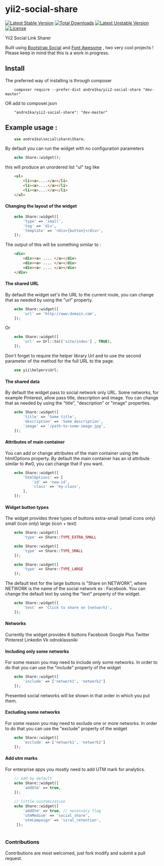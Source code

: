 # yii2-social-share
[![Latest Stable Version](https://poser.pugx.org/bigpaulie/yii2-social-share/v/stable)](https://packagist.org/packages/bigpaulie/yii2-social-share) [![Total Downloads](https://poser.pugx.org/bigpaulie/yii2-social-share/downloads)](https://packagist.org/packages/bigpaulie/yii2-social-share) [![Latest Unstable Version](https://poser.pugx.org/bigpaulie/yii2-social-share/v/unstable)](https://packagist.org/packages/bigpaulie/yii2-social-share) [![License](https://poser.pugx.org/bigpaulie/yii2-social-share/license)](https://packagist.org/packages/bigpaulie/yii2-social-share)

Yii2 Social Link Sharer 

Built using <a href="http://lipis.github.io/bootstrap-social/" target="_blank">Bootstrap Social</a> and <a href="http://fontawesome.io/" target="_blank">Font Awesome</a> , two very cool projects !
Please keep in mind that this is a work in progress. 

## Install
The preferred way of installing is through composer
```
    composer require --prefer-dist andre1ka/yii2-social-share "dev-master"
```

OR add to composer.json
```
    "andre1ka/yii2-social-share": "dev-master"
```

## Example usage :
```php 
    use andre1ka\social\share\Share;
```
By default you can run the widget with no configuration parameters

```php
    echo Share::widget();
```

this will produce an unordered list "ul" tag like
```HTML
    <ul>
        <li><a>....</a></li>
        <li><a>....</a></li>
        <li><a>....</a></li>
    </ul>
```

#### Changing the layout of the widget
```php
    echo Share::widget([
        'type' => 'small',
        'tag' => 'div',
        'template' => '<div>{button}</div>',
    ]);
```
The output of this will be something similar to :
```HTML
    <div>
        <div><a> .... </a></div>
        <div><a> .... </a></div>
        <div><a> .... </a></div>
    </div>
```

#### The shared URL
By default the widget set's the URL to the current route, you can change that as needed by 
using the "url" property.

```php
    echo Share::widget([
        'url' => 'http://www.domain.com',
    ]);
```

Or

```php
    echo Share::widget([
        'url' => Url::to(['site/index'] , TRUE),
    ]);
```
Don't forget to require the helper library Url and to use the second parameter of the method
for the full URL to the page.
```php
    use yii\helpers\Url;
```

#### The shared data
By default the widget pass to social network only URL.
Some networks, for example Pinterest, allow pass title, description and image.
You can change that as needed by 
using the "title", "description" or "image" properties.

```php
    echo Share::widget([
        'title' => 'Some title',
        'description' => 'Some description',
        'image' => '/path-to-some-image.jpg',
    ]);
```

#### Attributes of main container
You can add or change attributes of the main container using the htmlOptions property.
By default the main container has an id attribute similar to #w0, you can change that if you want.
```php
    echo Share::widget([
        'htmlOptions' => [
            'id' => 'new-id',
            'class' => 'my-class',
        ],
    ]);
```

#### Widget button types 
The widget provides three types of buttons
    extra-small (small icons only)
    small (icon only)
    large (icon + text)
 
```php 
    echo Share::widget([
        'type' => Share::TYPE_EXTRA_SMALL
```

```php 
    echo Share::widget([
        'type' => Share::TYPE_SMALL
    ]);
```

```php 
    echo Share::widget([
        'type' => Share::TYPE_LARGE
    ]);
```
The default text for the large buttons is "Share on NETWORK", where NETWORK is the name of the 
social network ex : Facebook.
You can change the default text by using the "text" property of the widget.
```php
    echo Share::widget([
        'text' => 'Click to share on {network}',
    ]);
```

#### Networks
Currently the widget provides 6 buttons
    Facebook
    Google Plus
    Twitter
    Pinterest
    Linkedin
    Vk
    odnoklassniki
    
    
#### Including only some networks
For some reason you may need to include only some networks.
In order to do that you can use the "include" property of the widget
```php
    echo Share::widget([
        'include' => ['network1', 'network2']
    ]);
```

Presented social networks will be shown in that order in which you put them.

#### Excluding some networks
For some reason you may need to exclude one or more networks.
In order to do that you can use the "exclude" property of the widget
```php
    echo Share::widget([
        'exclude' => ['network1', 'network2']
    ]);
```

#### Add utm marks
For enterprise apps you mostly need to add UTM mark for analytics.
```php
    // add by default
    echo Share::widget([
        'addUtm' => true,
    ]);
    
    // little customization
    echo Share::widget([
        'addUtm' => true, // necessary flag
        'utmMedium' => 'social_share',
        'utmCampaign' => 'viral_retention',
     ]);
        
```

### Contributions
Contributions are most welcomed, just fork modify and submit a pull request.
